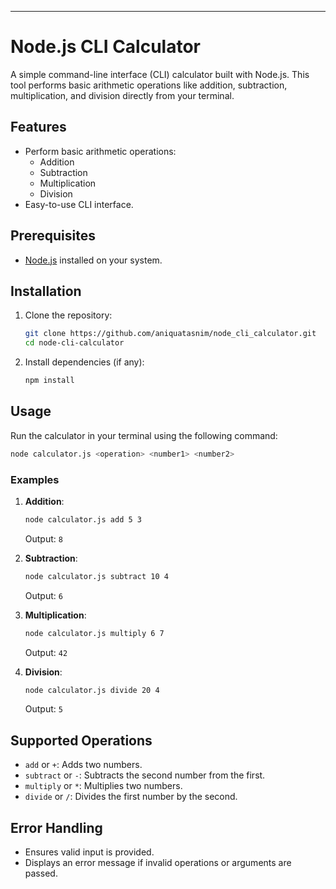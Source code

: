 ---
# Node.js CLI Calculator  

A simple command-line interface (CLI) calculator built with Node.js. This tool performs basic arithmetic operations like addition, subtraction, multiplication, and division directly from your terminal.  

## Features  
- Perform basic arithmetic operations:  
  - Addition  
  - Subtraction  
  - Multiplication  
  - Division  
- Easy-to-use CLI interface.  

## Prerequisites  
- [Node.js](https://nodejs.org/) installed on your system.  

## Installation  
1. Clone the repository:  
   ```bash  
   git clone https://github.com/aniquatasnim/node_cli_calculator.git
   cd node-cli-calculator  
   ```  
2. Install dependencies (if any):  
   ```bash  
   npm install  
   ```  

## Usage  
Run the calculator in your terminal using the following command:  
```bash  
node calculator.js <operation> <number1> <number2>  
```  

### Examples  
1. **Addition**:  
   ```bash  
   node calculator.js add 5 3  
   ```  
   Output: `8`  

2. **Subtraction**:  
   ```bash  
   node calculator.js subtract 10 4  
   ```  
   Output: `6`  

3. **Multiplication**:  
   ```bash  
   node calculator.js multiply 6 7  
   ```  
   Output: `42`  

4. **Division**:  
   ```bash  
   node calculator.js divide 20 4  
   ```  
   Output: `5`  

## Supported Operations  
- `add` or `+`: Adds two numbers.  
- `subtract` or `-`: Subtracts the second number from the first.  
- `multiply` or `*`: Multiplies two numbers.  
- `divide` or `/`: Divides the first number by the second.  

## Error Handling  
- Ensures valid input is provided.  
- Displays an error message if invalid operations or arguments are passed.  
